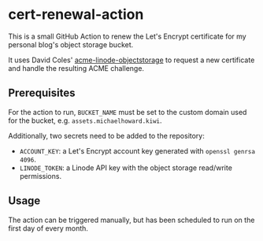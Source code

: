 # cert-renewal-action

This is a small GitHub Action to renew the Let's Encrypt certificate for my personal blog's object storage bucket.

It uses David Coles' [acme-linode-objectstorage](https://github.com/dcoles/acme-linode-objectstorage) to request a new certificate and handle the resulting ACME challenge.

## Prerequisites

For the action to run, `BUCKET_NAME` must be set to the custom domain used for the bucket, e.g. `assets.michaelhoward.kiwi`.

Additionally, two secrets need to be added to the repository:

- `ACCOUNT_KEY`: a Let's Encrypt account key generated with `openssl genrsa 4096`.
- `LINODE_TOKEN`: a Linode API key with the object storage read/write permissions.

## Usage

The action can be triggered manually, but has been scheduled to run on the first day of every month.
